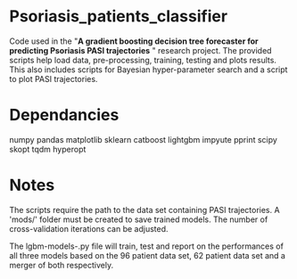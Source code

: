 # Psoriasis_patients_classifier

Code used in the "__A gradient boosting decision tree forecaster for predicting Psoriasis PASI trajectories__ " research project. The provided scripts help load data, pre-processing, training, testing and plots results.
This also includes scripts for Bayesian hyper-parameter search and a script to plot PASI trajectories.

# Dependancies
numpy
pandas
matplotlib
sklearn
catboost
lightgbm
impyute
pprint
scipy
skopt
tqdm
hyperopt

# Notes

The scripts require the path to the data set containing PASI trajectories.
A 'mods/' folder must be created to save trained models. The number of cross-validation iterations can be adjusted.

The lgbm-models-.py file will train, test and report on the performances of all three models based on the 96 patient data set, 62 patient data set and a merger of both respectively.
